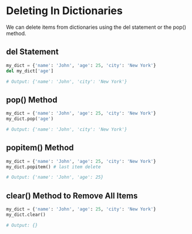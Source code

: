 # Deleting In Dictionaries

We can delete items from dictionaries using the del statement or the pop() method.

## del Statement

```py
my_dict = {'name': 'John', 'age': 25, 'city': 'New York'}
del my_dict['age']

# Output: {'name': 'John', 'city': 'New York'}
```

## pop() Method

```py
my_dict = {'name': 'John', 'age': 25, 'city': 'New York'}
my_dict.pop('age')

# Output: {'name': 'John', 'city': 'New York'}
```

## popitem() Method

```py
my_dict = {'name': 'John', 'age': 25, 'city': 'New York'}
my_dict.popitem() # last item delete

# Output: {'name': 'John', 'age': 25}
```

## clear() Method to Remove All Items

```py
my_dict = {'name': 'John', 'age': 25, 'city': 'New York'}
my_dict.clear()

# Output: {}
```
